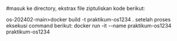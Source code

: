 #masuk ke directory, ekstrax file ziptuliskan kode berikut:

os-202402-main>docker build -t praktikum-os1234 . setelah proses eksekusi command berikut: docker run -it --name praktikum-os1234 praktikum-os1234
